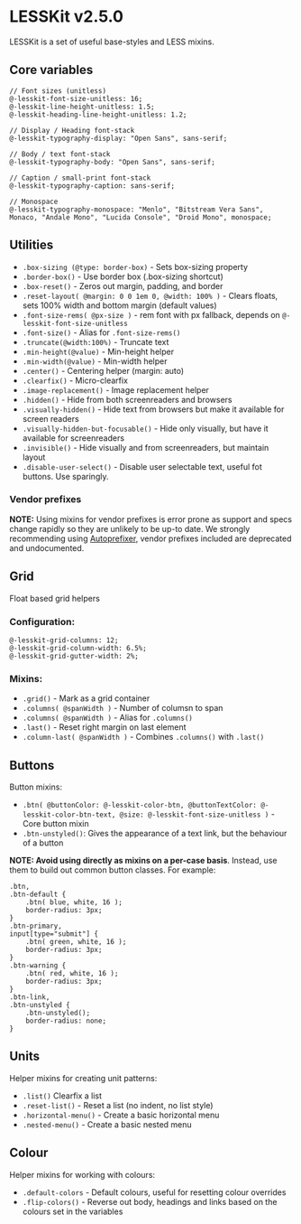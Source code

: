# LESSKit v2.5.0

LESSKit is a set of useful base-styles and LESS mixins.

## Core variables

    // Font sizes (unitless)
    @-lesskit-font-size-unitless: 16;
    @-lesskit-line-height-unitless: 1.5;
    @-lesskit-heading-line-height-unitless: 1.2;

    // Display / Heading font-stack
    @-lesskit-typography-display: "Open Sans", sans-serif;

    // Body / text font-stack
    @-lesskit-typography-body: "Open Sans", sans-serif;

    // Caption / small-print font-stack
    @-lesskit-typography-caption: sans-serif;

    // Monospace
    @-lesskit-typography-monospace: "Menlo", "Bitstream Vera Sans", Monaco, "Andale Mono", "Lucida Console", "Droid Mono", monospace;

## Utilities

* `.box-sizing (@type: border-box)` - Sets box-sizing property
* `.border-box()` - Use border box (.box-sizing shortcut)
* `.box-reset()` - Zeros out margin, padding, and border
* `.reset-layout( @margin: 0 0 1em 0, @width: 100% )` - Clears floats, sets 100% width and bottom margin (default values)
* `.font-size-rems( @px-size )` - rem font with px fallback, depends on `@-lesskit-font-size-unitless`
* `.font-size()` - Alias for `.font-size-rems()`
* `.truncate(@width:100%)` - Truncate text
* `.min-height(@value)` - Min-height helper
* `.min-width(@value)` - Min-width helper
* `.center()` - Centering helper (margin: auto)
* `.clearfix()` - Micro-clearfix
* `.image-replacement()` - Image replacement helper
* `.hidden()` - Hide from both screenreaders and browsers
* `.visually-hidden()` - Hide text from browsers but make it available for screen readers
* `.visually-hidden-but-focusable()` - Hide only visually, but have it available for screenreaders
* `.invisible()` - Hide visually and from screenreaders, but maintain layout
* `.disable-user-select()` - Disable user selectable text, useful fot buttons. Use sparingly.

### Vendor prefixes

**NOTE:** Using mixins for vendor prefixes is error prone as support and specs change rapidly so they are unlikely to be up-to date. We strongly recommending using [Autoprefixer](https://github.com/ai/autoprefixer), vendor prefixes included are deprecated and undocumented.

## Grid

Float based grid helpers

### Configuration:

    @-lesskit-grid-columns: 12;
    @-lesskit-grid-column-width: 6.5%;
    @-lesskit-grid-gutter-width: 2%;

### Mixins:

* `.grid()` - Mark as a grid container
* `.columns( @spanWidth )` - Number of columsn to span
* `.columns( @spanWidth )` - Alias for `.columns()`
* `.last()` - Reset right margin on last element
* `.column-last( @spanWidth )` - Combines `.columns()` with `.last()`

## Buttons

Button mixins:

* `.btn( @buttonColor: @-lesskit-color-btn, @buttonTextColor: @-lesskit-color-btn-text, @size: @-lesskit-font-size-unitless )` - Core button mixin
* `.btn-unstyled()`: Gives the appearance of a text link, but the behaviour of a button

**NOTE: Avoid using directly as mixins on a per-case basis**. Instead, use them to build out common button classes. For example:

    .btn,
    .btn-default {
        .btn( blue, white, 16 );
        border-radius: 3px;
    }
    .btn-primary,
    input[type="submit"] {
        .btn( green, white, 16 );
        border-radius: 3px;
    }
    .btn-warning {
        .btn( red, white, 16 );
        border-radius: 3px;
    }
    .btn-link,
    .btn-unstyled {
        .btn-unstyled();
        border-radius: none;
    }

## Units

Helper mixins for creating unit patterns:

* `.list()` Clearfix a list
* `.reset-list()` - Reset a list (no indent, no list style)
* `.horizontal-menu()` - Create a basic horizontal menu
* `.nested-menu()` - Create a basic nested menu

## Colour

Helper mixins for working with colours:

* `.default-colors` - Default colours, useful for resetting colour overrides
* `.flip-colors()` - Reverse out body, headings and links based on the colours set in the variables
